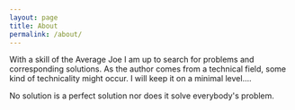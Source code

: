 ```yaml
---
layout: page
title: About
permalink: /about/
---
```


With a skill of the Average Joe I am up to search for problems and corresponding solutions.
As the author comes from a technical field, some kind of technicality might occur.
I will keep it on a minimal level....

No solution is a perfect solution nor does it solve everybody's problem.
